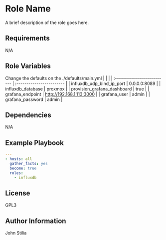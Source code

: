 Role Name
=========

A brief description of the role goes here.

Requirements
------------

N/A

Role Variables
--------------

Change the defaults on the ./defaults/main.yml
|                             |                           |
| :-------------------------- | :------------------------ |
| influxdb_udp_bind_ip_port   | 0.0.0.0:8089              |
| influxdb_database           | proxmox                   |
| provision_grafana_dashboard | true                      |
| grafana_endpoint            | http://192.168.1.113:3000 |
| grafana_user                | admin                     |
| grafana_password            | admin                     |

Dependencies
------------

N/A

Example Playbook
----------------
```yaml
---
- hosts: all
  gather_facts: yes
  become: true
  roles:
    - influxdb
```

License
-------

GPL3

Author Information
------------------

John Stilia
